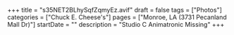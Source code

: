 +++
title = "s35NET2BLhySqfZqmyEz.avif"
draft = false
tags = ["Photos"]
categories = ["Chuck E. Cheese's"]
pages = ["Monroe, LA (3731 Pecanland Mall Dr)"]
startDate = ""
description = "Studio C Animatronic Missing"
+++
